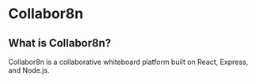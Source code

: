 # Collabor8n

## What is Collabor8n?
Collabor8n is a collaborative whiteboard platform built on React, Express, and Node.js.
